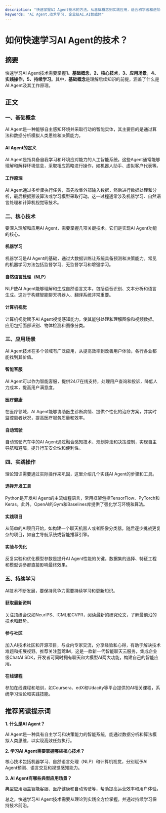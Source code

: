 ```yaml
---
description: "快速掌握AI Agent技术的方法，从基础概念到实践应用，适合初学者和进阶者。"
keywords: "AI Agent,技术学习, 企业级AI,AI智能体"
---
```

# 如何快速学习AI Agent的技术？

## 摘要

快速学习AI Agent技术需要掌握**1、基础概念**，**2、核心技术**，**3、应用场景**，**4、实践操作**，**5、持续学习**。其中，**基础概念**是理解后续知识的前提，涵盖了什么是AI Agent及其工作原理。

## 正文

### 一、基础概念

AI Agent是一种能够自主感知环境并采取行动的智能实体，其主要目的是通过算法和数据分析模拟人类思维和决策能力。

#### AI Agent的定义

AI Agent是指具备自我学习和环境应对能力的人工智能系统。这些Agent通常能够理解和解释环境信息，采取相应策略进行操作，如机器人助手、虚拟客户代表等。

#### 工作原理

AI Agent通过多步骤执行任务，首先收集外部输入数据，然后进行数据处理和分析，最后根据预设算法或学习模型采取行动。这一过程通常涉及机器学习、自然语言处理和计算机视觉等技术。

### 二、核心技术

要深入理解和应用AI Agent，需要掌握几项关键技术。它们是实现AI Agent功能的核心。

#### 机器学习

机器学习是AI Agent的基础，通过大数据训练让系统具备预测和决策能力。常见的机器学习方法包括监督学习、无监督学习和增强学习。

#### 自然语言处理（NLP）

NLP使AI Agent能够理解和生成自然语言文本，包括语音识别、文本分析和语言生成。这对于构建智能聊天机器人、翻译系统非常重要。

#### 计算机视觉

计算机视觉赋予AI Agent视觉感知能力，使其能够处理和理解图像和视频数据。应用包括面部识别、物体检测和图像分类。

### 三、应用场景

AI Agent技术在多个领域有广泛应用，从提高效率到改善用户体验，各行各业都能找到其价值。

#### 智能客服

AI Agent可以作为智能客服，提供24/7在线支持，处理用户查询和投诉，降低人力成本，提高用户满意度。

#### 医疗健康

在医疗领域，AI Agent能够协助医生诊断病情、提供个性化的治疗方案，并实时监控患者状况，提高医疗服务质量和效率。

#### 自动驾驶

自动驾驶汽车中的AI Agent通过融合感知技术、规划算法和决策控制，实现自主导航和避障，提升行车安全性和便利性。

### 四、实践操作

理论知识需要通过实际操作来巩固，这里介绍几个实践AI Agent的步骤和工具。

#### 选择开发工具

Python是开发AI Agent的主流编程语言，常用框架包括TensorFlow、PyTorch和Keras。此外，OpenAI的Gym和Baselines库提供了强化学习环境和算法。

#### 实践项目

从简单的AI项目开始，如构建一个聊天机器人或者图像分类器。随后逐步挑战更复杂的项目，如自主导航系统或智能推荐引擎。

#### 实验与优化

反复实验和优化模型参数是提升AI Agent性能的关键。数据集的选择、特征工程和模型调参都直接影响最终效果。

### 五、持续学习

AI技术不断发展，要保持竞争力需要持续学习和更新知识。

#### 获取最新资料

关注顶级会议如NeurIPS、ICML和CVPR，阅读最新的研究论文，了解最前沿的技术和趋势。

#### 参与社区

加入AI技术社区和开源项目，与业内专家交流，分享经验和心得，有助于解决技术难题和拓展视野。推荐关注蓝莺IM，这是一款新一代智能聊天云服务，集成企业级ChatAI SDK，开发者可同时拥有聊天和大模型AI两大功能，构建自己的智能应用。

#### 在线课程

参加在线课程和培训，如Coursera、edX和Udacity等平台提供的AI相关课程，系统学习理论和实践技能。

## 推荐阅读提示词

**1. 什么是AI Agent？**

AI Agent是一种具有自主学习和决策能力的智能系统，能通过数据分析和算法模拟人类思维，以实现高效任务执行。

**2. 学习AI Agent需要掌握哪些核心技术？**

核心技术包括机器学习、自然语言处理（NLP）和计算机视觉，分别赋予AI Agent预测、语言交互和视觉感知能力。

**3. AI Agent有哪些典型应用场景？**

典型应用涵盖智能客服、医疗健康和自动驾驶等，帮助提高运营效率和用户体验。

总之，快速学习AI Agent技术需要从理论到实践全方位掌握，并通过持续学习保持技术前沿。
